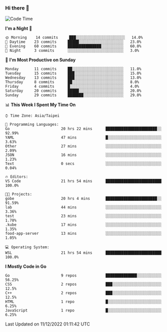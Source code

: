 ### Hi there 👋

<!--START_SECTION:waka-->
![Code Time](http://img.shields.io/badge/Code%20Time-657%20hrs%204%20mins-blue)

**I'm a Night 🦉** 

```text
🌞 Morning    14 commits     ███░░░░░░░░░░░░░░░░░░░░░░   14.0% 
🌆 Daytime    23 commits     █████░░░░░░░░░░░░░░░░░░░░   23.0% 
🌃 Evening    60 commits     ███████████████░░░░░░░░░░   60.0% 
🌙 Night      3 commits      ░░░░░░░░░░░░░░░░░░░░░░░░░   3.0%

```
📅 **I'm Most Productive on Sunday** 

```text
Monday       11 commits     ██░░░░░░░░░░░░░░░░░░░░░░░   11.0% 
Tuesday      15 commits     ███░░░░░░░░░░░░░░░░░░░░░░   15.0% 
Wednesday    13 commits     ███░░░░░░░░░░░░░░░░░░░░░░   13.0% 
Thursday     8 commits      ██░░░░░░░░░░░░░░░░░░░░░░░   8.0% 
Friday       4 commits      █░░░░░░░░░░░░░░░░░░░░░░░░   4.0% 
Saturday     20 commits     █████░░░░░░░░░░░░░░░░░░░░   20.0% 
Sunday       29 commits     ███████░░░░░░░░░░░░░░░░░░   29.0%

```


📊 **This Week I Spent My Time On** 

```text
⌚︎ Time Zone: Asia/Taipei

💬 Programming Languages: 
Go                       20 hrs 22 mins      ███████████████████████░░   92.99% 
YAML                     47 mins             █░░░░░░░░░░░░░░░░░░░░░░░░   3.63% 
Other                    27 mins             ░░░░░░░░░░░░░░░░░░░░░░░░░   2.09% 
JSON                     16 mins             ░░░░░░░░░░░░░░░░░░░░░░░░░   1.23% 
Text                     0 secs              ░░░░░░░░░░░░░░░░░░░░░░░░░   0.04%

🔥 Editors: 
VS Code                  21 hrs 54 mins      █████████████████████████   100.0%

🐱‍💻 Projects: 
gobe                     20 hrs 4 mins       ███████████████████████░░   91.59% 
lab                      44 mins             ░░░░░░░░░░░░░░░░░░░░░░░░░   3.36% 
test                     23 mins             ░░░░░░░░░░░░░░░░░░░░░░░░░   1.78% 
.kube                    17 mins             ░░░░░░░░░░░░░░░░░░░░░░░░░   1.35% 
food-app-server          13 mins             ░░░░░░░░░░░░░░░░░░░░░░░░░   1.05%

💻 Operating System: 
WSL                      21 hrs 54 mins      █████████████████████████   100.0%

```

**I Mostly Code in Go** 

```text
Go                       9 repos             ██████████████░░░░░░░░░░░   56.25% 
CSS                      2 repos             ███░░░░░░░░░░░░░░░░░░░░░░   12.5% 
C++                      2 repos             ███░░░░░░░░░░░░░░░░░░░░░░   12.5% 
HTML                     1 repo              █░░░░░░░░░░░░░░░░░░░░░░░░   6.25% 
JavaScript               1 repo              █░░░░░░░░░░░░░░░░░░░░░░░░   6.25%

```



 Last Updated on 11/12/2022 01:11:42 UTC
<!--END_SECTION:waka-->

<!--
**omegaatt36/omegaatt36** is a ✨ _special_ ✨ repository because its `README.md` (this file) appears on your GitHub profile.

Here are some ideas to get you started:

- 🔭 I’m currently working on ...
- 🌱 I’m currently learning ...
- 👯 I’m looking to collaborate on ...
- 🤔 I’m looking for help with ...
- 💬 Ask me about ...
- 📫 How to reach me: ...
- 😄 Pronouns: ...
- ⚡ Fun fact: ...
-->
